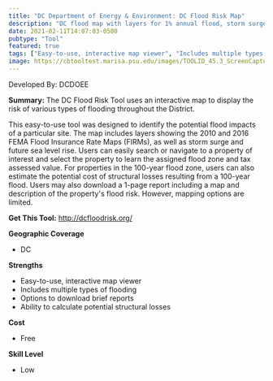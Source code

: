 ```yaml
---
title: "DC Department of Energy & Environment: DC Flood Risk Map"
description: "DC flood map with layers for 1% annual flood, storm surge, and interactive SLR meter"
date: 2021-02-11T14:07:03-0500
pubtype: "Tool"
featured: true
tags: ["Easy-to-use, interactive map viewer", "Includes multiple types of flooding", "Options to download brief reports", "Ability to calculate potential structural losses"]
image: https://cbtooltest.marisa.psu.edu/images/TOOLID_45.3_ScreenCapture-1.png
---
```

Developed By: DCDOEE

**Summary:** The DC Flood Risk Tool uses an interactive map to display the risk of various types of flooding throughout the District. 

This easy-to-use tool was designed to identify the potential flood impacts of a particular site. The map includes layers showing the 2010 and 2016 FEMA Flood Insurance Rate Maps (FIRMs), as well as storm surge and future sea level rise. Users can easily search or navigate to a property of interest and select the property to learn the assigned flood zone and tax assessed value. For properties in the 100-year flood zone, users can also estimate the potential cost of structural losses resulting from a 100-year flood. Users may also download a 1-page report including a map and description of the property's flood risk. However, mapping options are limited. 



__**Get This Tool:**__ http://dcfloodrisk.org/


__**Geographic Coverage**__
- DC

__**Strengths**__
-  Easy-to-use, interactive map viewer
-   Includes multiple types of flooding
-   Options to download brief reports
-   Ability to calculate potential structural losses

__**Cost**__
- Free

__**Skill Level**__
- Low
